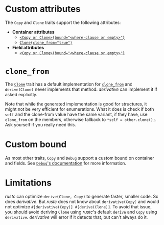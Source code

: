 # Custom attributes

The `Copy` and `Clone` traits support the following attributes:

* **Container attributes**
    * [`<Copy or Clone>(bound="<where-clause or empty>")`](#custom-bound)
    * [`Clone(clone_from="true")`](#clone-from)
* **Field attributes**
    * [`<Copy or Clone>(bound="<where-clause or empty>")`](#custom-bound)

# `clone_from`

The [`Clone`] trait has a default implementation for [`clone_from`] and
`derive(Clone)` never implements that method. *derivative* can implement it if
asked explicitly.

Note that while the generated implementation is good for structures, it might
not be very efficient for enumerations. What it does is check if both `self`
and the clone-from value have the same variant, if they have, use `clone_from`
on the members, otherwise fallback to `*self = other.clone();`. Ask yourself if
you really need this.

# Custom bound
As most other traits, `Copy` and `Debug` support a custom bound on container
and fields. See [`Debug`'s documentation](Debug.md#custom-bound) for more
information.

# Limitations

*rustc* can optimize `derive(Clone, Copy)` to generate faster, smaller code.
So does *derivative*. But *rustc* does not know about `derivative(Copy)` and
would not optimize `#[derivative(Copy)] #[derive(Clone)]`.
To avoid that issue, you should avoid deriving `Clone` using *rustc*'s default
`derive` and `Copy` using `derivative`. *derivative* will error if it detects
that, but can't always do it.

[`Clone`]: https://doc.rust-lang.org/std/clone/trait.Clone.html
[`clone_from`]: https://doc.rust-lang.org/std/clone/trait.Clone.html#method.clone_from
